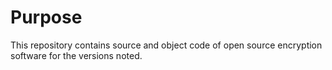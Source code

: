 # Purpose

This repository contains source and object code of open source encryption software for the versions noted.
